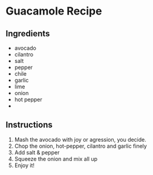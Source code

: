 # Guacamole Recipe
## Ingredients
- avocado
- cilantro
- salt
- pepper
- chile
- garlic
- lime
- onion
- hot pepper
- 
## Instructions
1. Mash the avocado with joy or agression, you decide.
2. Chop the onion, hot-pepper, cilantro and garlic finely
3. Add salt & pepper 
4. Squeeze the onion and mix all up
5. Enjoy it!
